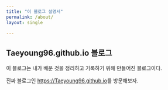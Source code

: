 ```yaml
---
title: "이 블로그 설명서"
permalink: /about/
layout: single

---
```


## Taeyoung96.github.io 블로그

이 블로그는 내가 배운 것을 정리하고 기록하기 위해 만들어진 블로그이다.

진짜 블로그인 <https://Taeyoung96.github.io>를 방문해보자.
